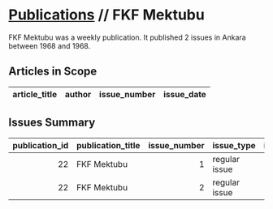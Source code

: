 # [Publications](firstlevel_publications.md) // FKF Mektubu

FKF Mektubu was a weekly publication. It published 2 issues in Ankara between 1968 and 1968.

## Articles in Scope

| article_title   | author   | issue_number   | issue_date   |
|-----------------|----------|----------------|--------------|

## Issues Summary

|   publication_id | publication_title   |   issue_number | issue_type    |   issue_year |   issue_month |   issue_day | printing_house_name   |
|-----------------:|:--------------------|---------------:|:--------------|-------------:|--------------:|------------:|:----------------------|
|               22 | FKF Mektubu         |              1 | regular issue |         1968 |            11 |           4 | Not specified         |
|               22 | FKF Mektubu         |              2 | regular issue |         1968 |            11 |          11 | Not specified         |